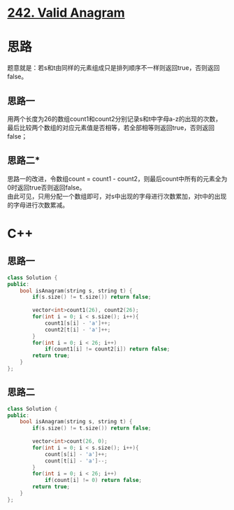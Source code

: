 # [242. Valid Anagram](https://leetcode.com/problems/valid-anagram/description/)
# 思路
题意就是：若s和t由同样的元素组成只是排列顺序不一样则返回true，否则返回false。
## 思路一
用两个长度为26的数组count1和count2分别记录s和t中字母a-z的出现的次数，最后比较两个数组的对应元素值是否相等，若全部相等则返回true，否则返回false；
## 思路二*
思路一的改进，令数组count = count1 - count2，则最后count中所有的元素全为0时返回true否则返回false。   
由此可见，只用分配一个数组即可，对s中出现的字母进行次数累加，对t中的出现的字母进行次数累减。
# C++
## 思路一
``` C++
class Solution {
public:
    bool isAnagram(string s, string t) {
        if(s.size() != t.size()) return false;
        
        vector<int>count1(26), count2(26);
        for(int i = 0; i < s.size(); i++){
            count1[s[i] - 'a']++;
            count2[t[i] - 'a']++;
        }
        for(int i = 0; i < 26; i++)
            if(count1[i] != count2[i]) return false;
        return true;
    }
};
```
## 思路二
``` C++
class Solution {
public:
    bool isAnagram(string s, string t) {
        if(s.size() != t.size()) return false;
        
        vector<int>count(26, 0);
        for(int i = 0; i < s.size(); i++){
            count[s[i] - 'a']++;
            count[t[i] - 'a']--;
        }
        for(int i = 0; i < 26; i++)
            if(count[i] != 0) return false;
        return true;
    }
};
```
